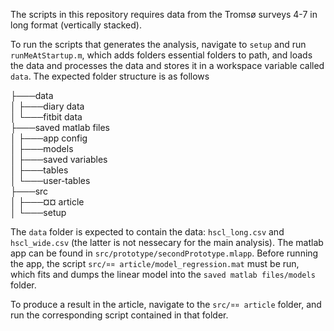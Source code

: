 The scripts in this repository requires data from the Tromsø surveys 4-7 in long format (vertically stacked).

To run the scripts that generates the analysis, navigate to `setup` and run `runMeAtStartup.m`, which adds folders essential folders to path, and loads the data and processes the data and stores it in a workspace variable called `data`. The expected folder structure is as follows


├───data  
│   ├───diary data  
│   └───fitbit data  
├───saved matlab files  
│   ├───app config  
│   ├───models  
│   ├───saved variables  
│   ├───tables  
│   └───user-tables  
├───src  
│   ├───¤¤ article  
│   └───setup  

The ``data`` folder is expected to contain the data: ``hscl_long.csv`` and 
``hscl_wide.csv`` (the latter is not nessecary for the main analysis). The matlab app can be found in `src/prototype/secondPrototype.mlapp`. Before running the app, the script `src/¤¤ article/model_regression.mat` must be run, which fits and dumps the linear model into the `saved matlab files/models` folder. 

To produce a result in the article, navigate to the `src/¤¤ article` folder, and run the corresponding script contained in that folder.